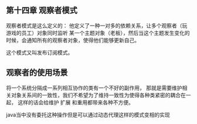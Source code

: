 ## 第十四章  观察者模式
观察者模式是这么定义的： 他定义了一种一对多的依赖关系，让多个观察者（玩游戏的员工）对象同时监听
某一个主题对象（老板），然后当这个主题发生变化的时候，会通知所有的观察者对象，使得他们能够更新自己。

这个模式又叫发布订阅模式。

## 观察者的使用场景

将一个系统分隔成一系列相互协作的类有一个不好的副作用，
那就是需要维护相关对象关系间的一致性，我们不希望为了维持一致性为使得各种类紧密的耦合在一起，
这样的话会给维护 扩展 和重用都带来各种不方便。

java当中没有委托这种操作但是可以通过动态代理这样的模式变相的实现
